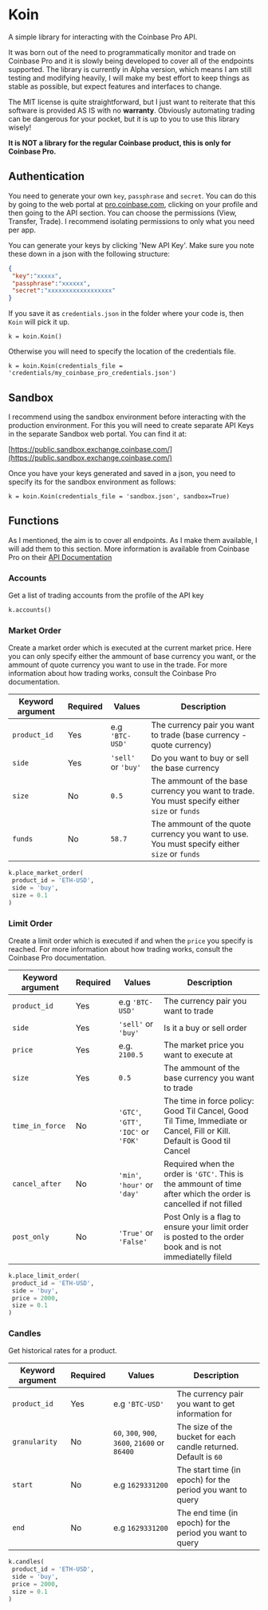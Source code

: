 # Koin

A simple library for interacting with the Coinbase Pro API.

It was born out of the need to programmatically monitor and trade on Coinbase Pro and it is slowly being developed to cover all of the endpoints supported. The library is currently in Alpha version, which means I am still testing and modifying heavily, I will make my best effort to keep things as stable as possible, but expect features and interfaces to change.

The MIT license is quite straightforward, but I just want to reiterate that this software is provided AS IS with no __warranty__. Obviously automating trading can be dangerous for your pocket, but it is up to you to use this library wisely!

__It is NOT a library for the regular Coinbase product, this is only for Coinbase Pro.__

## Authentication

You need to generate your own `key`, `passphrase` and `secret`. You can do this by going to the web portal at [pro.coinbase.com](https://pro.coinbase.com), clicking on your profile and then going to the API section. You can choose the permissions (View, Transfer, Trade). I recommend isolating permissions to only what you need per app.

You can generate your keys by clicking 'New API Key'. Make sure you note these down in a json with the following structure:

```json
{
 "key":"xxxxx",
 "passphrase":"xxxxxx",
 "secret":"xxxxxxxxxxxxxxxxxx"
}
```

If you save it as `credentials.json` in the folder where your code is, then `Koin` will pick it up. 

```
k = koin.Koin()
```

Otherwise you will need to specify the location of the credentials file.

```
k = koin.Koin(credentials_file = 'credentials/my_coinbase_pro_credentials.json')
```

## Sandbox

I recommend using the sandbox environment before interacting with the production environment. For this you will need to create separate API Keys in the separate Sandbox web portal. You can find it at:

[https://public.sandbox.exchange.coinbase.com/](https://public.sandbox.exchange.coinbase.com/)

Once you have your keys generated and saved in a json, you need to specify its for the sandbox environment as follows:

```
k = koin.Koin(credentials_file = 'sandbox.json', sandbox=True)
```

## Functions

As I mentioned, the aim is to cover all endpoints. As I make them available, I will add them to this section. More information is available from Coinbase Pro on their [API Documentation](https://docs.cloud.coinbase.com/exchange/reference)

### Accounts

Get a list of trading accounts from the profile of the API key

```python
k.accounts()
```

### Market Order

Create a market order which is executed at the current market price. Here you can only specify either the ammount of base currency you want, or the ammount of quote currency you want to use in the trade.
For more information about how trading works, consult the Coinbase Pro documentation.

|Keyword argument|Required|Values|Description|
|---|---|---|---|
|`product_id`|Yes|e.g `'BTC-USD'`|The currency pair you want to trade (base currency - quote currency)|
|`side`|Yes|`'sell'` or `'buy'`|Do you want to buy or sell the base currency|
|`size`|No|`0.5`|The ammount of the base currency you want to trade. You must specify either `size` or `funds`|
|`funds`|No|`58.7`|The ammount of the quote currency you want to use. You must specify either `size` or `funds`|

```python
k.place_market_order(
 product_id = 'ETH-USD',
 side = 'buy',
 size = 0.1
)
```

### Limit Order

Create a limit order which is executed if and when the `price` you specify is reached. For more information about how trading works, consult the Coinbase Pro documentation.

|Keyword argument|Required|Values|Description|
|---|---|---|---|
|`product_id`|Yes|e.g `'BTC-USD'`|The currency pair you want to trade|
|`side`|Yes|`'sell'` or `'buy'`|Is it a buy or sell order|
|`price`|Yes|e.g. `2100.5`|The market price you want to execute at|
|`size`|Yes|`0.5`|The ammount of the base currency you want to trade|
|`time_in_force`|No|`'GTC'`, `'GTT'`, `'IOC'` or `'FOK'`|The time in force policy: Good Til Cancel, Good Til Time, Immediate or Cancel, Fill or Kill. Default is Good til Cancel|
|`cancel_after`|No|`'min'`, `'hour'` or `'day'`|Required when the order is `'GTC'`. This is the ammount of time after which the order is cancelled if not filled|
|`post_only`|No|`'True'` or `'False'`|Post Only is a flag to ensure your limit order is posted to the order book and is not immediatelly fileld|

```python
k.place_limit_order(
 product_id = 'ETH-USD',
 side = 'buy',
 price = 2000,
 size = 0.1
)
```

### Candles

Get historical rates for a product.

|Keyword argument|Required|Values|Description|
|---|---|---|---|
|`product_id`|Yes|e.g `'BTC-USD'`|The currency pair you want to get information for|
|`granularity`|No|`60`, `300`, `900`, `3600`, `21600` or `86400`|The size of the bucket for each candle returned. Default is `60`|
|`start`|No|e.g `1629331200`|The start time (in epoch) for the period you want to query|
|`end`|No|e.g `1629331200`|The end time (in epoch) for the period you want to query|


```python
k.candles(
 product_id = 'ETH-USD',
 side = 'buy',
 price = 2000,
 size = 0.1
)
